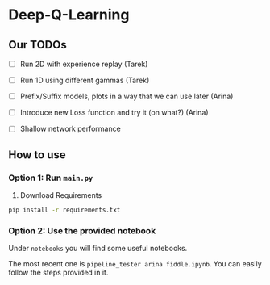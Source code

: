 # Deep-Q-Learning



## Our TODOs


- [ ] Run 2D with experience replay (Tarek)
- [ ] Run 1D using different gammas (Tarek)
- [ ] Prefix/Suffix models, plots in a way that we can use later (Arina)
- [ ] Introduce new Loss function and try it (on what?)          (Arina)
- [ ] Shallow network performance


## How to use

### Option 1: Run `main.py`

1. Download Requirements
```bash
pip install -r requirements.txt
```



### Option 2: Use the provided notebook

Under `notebooks` you will find some useful notebooks.

The most recent one is `pipeline_tester arina fiddle.ipynb`. You can easily follow the steps provided in it.


